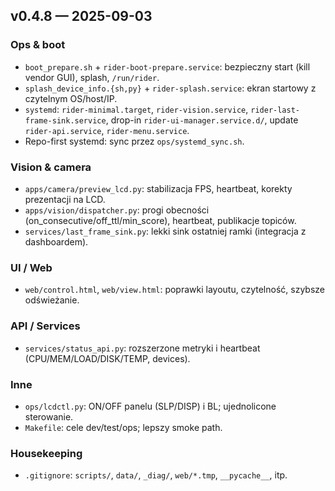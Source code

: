 ## v0.4.8 — 2025-09-03

### Ops & boot
- `boot_prepare.sh` + `rider-boot-prepare.service`: bezpieczny start (kill vendor GUI), splash, `/run/rider`.
- `splash_device_info.{sh,py}` + `rider-splash.service`: ekran startowy z czytelnym OS/host/IP.
- `systemd`: `rider-minimal.target`, `rider-vision.service`, `rider-last-frame-sink.service`,
  drop-in `rider-ui-manager.service.d/`, update `rider-api.service`, `rider-menu.service`.
- Repo-first systemd: sync przez `ops/systemd_sync.sh`.

### Vision & camera
- `apps/camera/preview_lcd.py`: stabilizacja FPS, heartbeat, korekty prezentacji na LCD.
- `apps/vision/dispatcher.py`: progi obecności (on_consecutive/off_ttl/min_score), heartbeat, publikacje topiców.
- `services/last_frame_sink.py`: lekki sink ostatniej ramki (integracja z dashboardem).

### UI / Web
- `web/control.html`, `web/view.html`: poprawki layoutu, czytelność, szybsze odświeżanie.

### API / Services
- `services/status_api.py`: rozszerzone metryki i heartbeat (CPU/MEM/LOAD/DISK/TEMP, devices).

### Inne
- `ops/lcdctl.py`: ON/OFF panelu (SLP/DISP) i BL; ujednolicone sterowanie.
- `Makefile`: cele dev/test/ops; lepszy smoke path.

### Housekeeping
- `.gitignore`: `scripts/`, `data/`, `_diag/`, `web/*.tmp`, `__pycache__`, itp.
